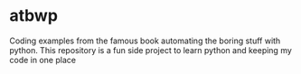 # atbwp
Coding examples from the famous book automating the boring stuff with python. This repository is a fun side project to learn python and keeping my code in one place
